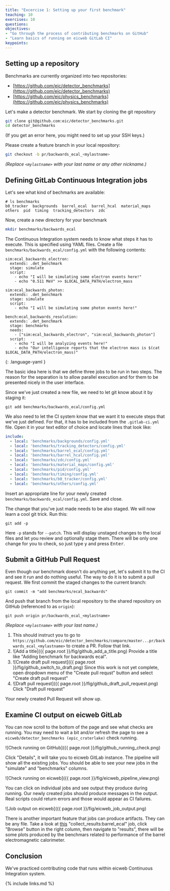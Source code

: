 ```yaml
---
title: "Excercise 1: Setting up your first benchmark"
teaching: 10
exercises: 10
questions:
objectives:
- "Go through the process of contributing benchmarks on GitHub"
- "Learn basics of running on eicweb GitLab CI"
keypoints:
---
```


## Setting up a repository

Benchmarks are currently organized into two repositories:

- [https://github.com/eic/detector_benchmarks](https://github.com/eic/detector_benchmarks)
- [https://github.com/eic/physics_benchmarks](https://github.com/eic/physics_benchmarks)

Let's make a detector benchmark. We start by cloning the git repository

```bash
git clone git@github.com:eic/detector_benchmarks.git
cd detector_benchmarks
```

(If you get an error here, you might need to set up your SSH keys.)

Please create a feature branch in your local repository:

```bash
git checkout -b pr/backwards_ecal_<mylastname>
```

*(Replace `<mylastname>` with your last name or any other nickname.)*

## Defining GitLab Continuous Integration jobs

Let's see what kind of bechmarks are available:

```output
# ls benchmarks
b0_tracker  backgrounds  barrel_ecal  barrel_hcal  material_maps  others  pid  timing  tracking_detectors  zdc
```

Now, create a new directory for your benchmark

```bash
mkdir benchmarks/backwards_ecal
```

The Continuous Integration system needs to know what steps it has to execute. This is specified using YAML files. Create a file `benchmarks/backwards_ecal/config.yml` with the following contents:

~~~
sim:ecal_backwards_electron:
  extends: .det_benchmark 
  stage: simulate
  script:
    - echo "I will be simulating some electron events here!"
    - echo "0.511 MeV" >> $LOCAL_DATA_PATH/electron_mass

sim:ecal_backwards_photon:
  extends: .det_benchmark 
  stage: simulate
  script:
    - echo "I will be simulating some photon events here!"

bench:ecal_backwards_resolution:
  extends: .det_benchmark
  stage: benchmarks
  needs:
    - ["sim:ecal_backwards_electron", "sim:ecal_backwards_photon"]
  script:
    - echo "I will be analyzing events here!"
    - echo "Our intelligence reports that the electron mass is $(cat $LOCAL_DATA_PATH/electron_mass)"
~~~
{: .language-yaml }

The basic idea here is that we define three jobs to be run in two steps. The reason for the separation is to allow parallel execution and for them to be presented nicely in the user interface.

Since we've just created a new file, we need to let git know about it by staging it:

```shell
git add benchmarks/backwards_ecal/config.yml
```

We also need to let the CI system know that we want it to execute steps that we've just defined. For that, it has to be included from the `.gitlab-ci.yml` file. Open it in your text editor of choice and locate lines that look like:

```yaml
include:
  - local: 'benchmarks/backgrounds/config.yml'
  - local: 'benchmarks/tracking_detectors/config.yml'
  - local: 'benchmarks/barrel_ecal/config.yml'
  - local: 'benchmarks/barrel_hcal/config.yml'
  - local: 'benchmarks/zdc/config.yml'
  - local: 'benchmarks/material_maps/config.yml'
  - local: 'benchmarks/pid/config.yml'
  - local: 'benchmarks/timing/config.yml'
  - local: 'benchmarks/b0_tracker/config.yml'
  - local: 'benchmarks/others/config.yml'
```

Insert an appropriate line for your newly created `benchmarks/backwards_ecal/config.yml`. Save and close.

The change that you've just made needs to be also staged. We will now learn a cool git trick. Run this:

```shell
git add -p
```

Here `-p` stands for `--patch`. This will display unstaged changes to the local files and let you review and optionally stage them. There will be only one change for you to check, so just type <kbd>y</kbd> and press <kbd>Enter</kbd>.

## Submit a GitHub Pull Request

Even though our benchmark doesn't do anything yet, let's submit it to the CI and see it run and do nothing useful. The way to do it is to submit a pull request. We first commit the staged changes to the current branch:

```shell
git commit -m "add benchmarks/ecal_backwards"
```

And push that branch from the local repository to the shared repository on GitHub (referenced to as `origin`):

```shell
git push origin pr/backwards_ecal_<mylastname>
```
*(Replace `<mylastname>` with your last name.)*

1. This should instruct you to go to `https://github.com/eic/detector_benchmarks/compare/master...pr/backwards_ecal_<mylastname>` to create a PR. Follow that link.
3. ![Add a title]({{ page.root }}/fig/github_add_a_title.png) Provide a title like "Adding benchmark for backwards ecal".
4. ![Create draft pull request]({{ page.root }}/fig/github_switch_to_draft.png) Since this work is not yet complete, open dropdown menu of the "Create pull requst" button and select "Create draft pull request"
5. ![Draft pull request]({{ page.root }}/fig/github_draft_pull_request.png) Click "Draft pull request"

Your newly created Pull Request will show up.

## Examine CI output on eicweb GitLab

You can now scroll to the bottom of the page and see what checks are running. You may need to wait a bit and/or refresh the page to see a `eicweb/detector_benchmarks (epic_craterlake)` check running.

![Check running on GitHub]({{ page.root }}/fig/github_running_check.png)

Click "Details", it will take you to eicweb GitLab instance. The pipeline will show all the existing jobs. You should be able to see your new jobs in the "simulate" and "benchmarks" columns.

![Check running on eicweb]({{ page.root }}/fig/eicweb_pipeline_view.png)

You can click on individual jobs and see output they produce during running. Our newly created jobs should produce messages in the output. Real scripts could return errors and those would appear as CI failures.

![Job output on eicweb]({{ page.root }}/fig/eicweb_job_output.png)

There is another important feature that jobs can produce artifacts. They can be any file. Take a look at [this](https://eicweb.phy.anl.gov/EIC/benchmarks/detector_benchmarks/-/jobs/2284270) "collect_results:barrel_ecal" job, click "Browse" button in the right column, then navigate to "results", there will be some plots produced by the benchmars related to performance of the barrel electromagnetic calorimeter.

## Conclusion

We've practiced contributing code that runs within eicweb Continuous Integration system.

{% include links.md %}

